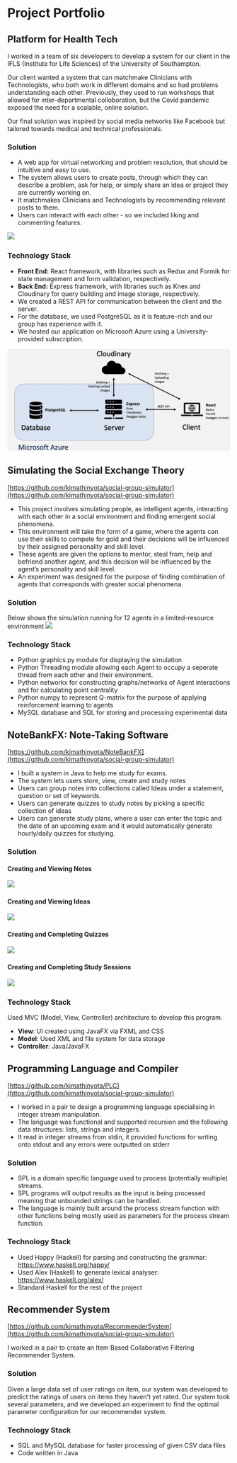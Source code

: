 # Project Portfolio

## Platform for Health Tech

I worked in a team of six developers to develop a system for our client in the IFLS  (Institute for Life Sciences) of the University of Southampton.

Our client wanted a system that can matchmake Clinicians with Technologists, who both work in different domains and so had problems understanding each other. Previously, they used to run workshops that allowed for inter-departmental colloboration, but the Covid pandemic exposed the need for a scalable, online solution. 

Our final solution was inspired by social media networks like Facebook but tailored towards medical and technical professionals.

### Solution
* A web app for virtual networking and problem resolution, that should be intuitive and easy to use.
* The system allows users to create posts, through which they can describe a problem, ask for help, or simply share an idea or project they are currently working on.
* It matchmakes Clinicians and Technologists by recommending relevant posts to them.
* Users can interact with each other - so we included liking and commenting features.

![](Images/MatchMaking.gif)


### Technology Stack
* **Front End:** React framework, with libraries such as Redux and Formik for state management and form validation, respectively.
* **Back End:** Express framework, with libraries such as Knex and Cloudinary for query building and image storage, respectively.
* We created a REST API for communication between the client and the server.
* For the database, we used PostgreSQL as it is feature-rich and our group has experience with it.
* We hosted our application on Microsoft Azure using a University-provided subscription.

![](Images/TechStack.png)

## Simulating the Social Exchange Theory
[https://github.com/kimathinyota/social-group-simulator](https://github.com/kimathinyota/social-group-simulator) 

* This project involves simulating people, as intelligent agents, interacting
with each other in a social environment and finding emergent social phenomena. 
* This
environment will take the form of a game, where the agents can use their skills to compete
for gold and their decisions will be influenced by their assigned personality and skill level.
* These agents are given the options to mentor, steal from, help and befriend another agent, and this decision will be influenced by the agent’s personality and skill level.
* An experiment was designed for the purpose of finding combination of agents that corresponds with greater social phenomena.

### Solution
Below shows the simulation running for 12 agents in a limited-resource environment
![](Images/Simulation.gif)

### Technology Stack
* Python graphics.py module for displaying the simulation
* Python Threading module allowing each Agent to occupy a seperate thread from each other and their environment.
* Python networkx for constructing graphs/networks of Agent interactions and for calculating point centrality
* Python numpy to represent Q-matrix for the purpose of applying reinforcement learning to agents
* MySQL database and SQL for storing and processing experimental data



## NoteBankFX: Note-Taking Software
[https://github.com/kimathinyota/NoteBankFX](https://github.com/kimathinyota/social-group-simulator)
* I built a system in Java to help me study for exams. 
* The system lets users store, view, create and study notes
* Users can group notes into collections called Ideas under a statement, question or set of keywords.
* Users can generate quizzes to study notes by picking a specific collection of ideas
* Users can generate study plans, where a user can enter the topic and the date of an upcoming exam and it would automatically generate hourly/daily quizzes for studying.

### Solution
#### Creating and Viewing Notes
![](Images/NoteBankFX/CreatingViewingNotes.gif)

#### Creating and Viewing Ideas
![](Images/NoteBankFX/ViewingCreatingIdea.gif)

#### Creating and Completing Quizzes
![](Images/NoteBankFX/CreatingCompletingQuiz.gif)

#### Creating and Completing Study Sessions
![](Images/NoteBankFX/CreatingDoingStudySession.gif)

### Technology Stack
Used MVC (Model, View, Controller) architecture to develop this program.
* **View**: UI created using JavaFX via FXML and CSS
* **Model**: Used XML and file system for data storage
* **Controller**: Java/JavaFX


## Programming Language and Compiler
[https://github.com/kimathinyota/PLC](https://github.com/kimathinyota/social-group-simulator)

* I worked in a pair to design a programming language specialising in integer stream manipulation. 
* The language was functional and supported recursion and the following data structures: lists, strings and integers. 
* It read in integer streams from stdin, it provided functions for writing onto stdout and any errors were outputted on stderr


### Solution
* SPL is a domain specific language used to process (potentially multiple) streams. 
* SPL programs will output results as the input is being processed meaning that unbounded strings can be handled. 
* The language is mainly built around the process stream function with other functions being mostly used as parameters for the process stream function.


### Technology Stack
* Used Happy (Haskell) for parsing and constructing the grammar: https://www.haskell.org/happy/
* Used Alex (Haskell) to generate lexical analyser: https://www.haskell.org/alex/
* Standard Haskell for the rest of the project


## Recommender System
[https://github.com/kimathinyota/RecommenderSystem](https://github.com/kimathinyota/social-group-simulator)

I worked in a pair to create an Item Based Collaborative Filtering Recommender System.

### Solution
Given a large data set of user ratings on item, our system was developed to predict the ratings of users on items they haven't yet rated.
Our system took several parameters, and we developed an experiment to find the optimal parameter configuration for our recommender system.


### Technology Stack
* SQL and MySQL database for faster processing of given CSV data files
* Code written in Java









